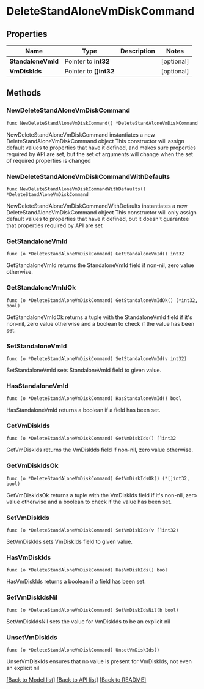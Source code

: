 # DeleteStandAloneVmDiskCommand

## Properties

Name | Type | Description | Notes
------------ | ------------- | ------------- | -------------
**StandaloneVmId** | Pointer to **int32** |  | [optional] 
**VmDiskIds** | Pointer to **[]int32** |  | [optional] 

## Methods

### NewDeleteStandAloneVmDiskCommand

`func NewDeleteStandAloneVmDiskCommand() *DeleteStandAloneVmDiskCommand`

NewDeleteStandAloneVmDiskCommand instantiates a new DeleteStandAloneVmDiskCommand object
This constructor will assign default values to properties that have it defined,
and makes sure properties required by API are set, but the set of arguments
will change when the set of required properties is changed

### NewDeleteStandAloneVmDiskCommandWithDefaults

`func NewDeleteStandAloneVmDiskCommandWithDefaults() *DeleteStandAloneVmDiskCommand`

NewDeleteStandAloneVmDiskCommandWithDefaults instantiates a new DeleteStandAloneVmDiskCommand object
This constructor will only assign default values to properties that have it defined,
but it doesn't guarantee that properties required by API are set

### GetStandaloneVmId

`func (o *DeleteStandAloneVmDiskCommand) GetStandaloneVmId() int32`

GetStandaloneVmId returns the StandaloneVmId field if non-nil, zero value otherwise.

### GetStandaloneVmIdOk

`func (o *DeleteStandAloneVmDiskCommand) GetStandaloneVmIdOk() (*int32, bool)`

GetStandaloneVmIdOk returns a tuple with the StandaloneVmId field if it's non-nil, zero value otherwise
and a boolean to check if the value has been set.

### SetStandaloneVmId

`func (o *DeleteStandAloneVmDiskCommand) SetStandaloneVmId(v int32)`

SetStandaloneVmId sets StandaloneVmId field to given value.

### HasStandaloneVmId

`func (o *DeleteStandAloneVmDiskCommand) HasStandaloneVmId() bool`

HasStandaloneVmId returns a boolean if a field has been set.

### GetVmDiskIds

`func (o *DeleteStandAloneVmDiskCommand) GetVmDiskIds() []int32`

GetVmDiskIds returns the VmDiskIds field if non-nil, zero value otherwise.

### GetVmDiskIdsOk

`func (o *DeleteStandAloneVmDiskCommand) GetVmDiskIdsOk() (*[]int32, bool)`

GetVmDiskIdsOk returns a tuple with the VmDiskIds field if it's non-nil, zero value otherwise
and a boolean to check if the value has been set.

### SetVmDiskIds

`func (o *DeleteStandAloneVmDiskCommand) SetVmDiskIds(v []int32)`

SetVmDiskIds sets VmDiskIds field to given value.

### HasVmDiskIds

`func (o *DeleteStandAloneVmDiskCommand) HasVmDiskIds() bool`

HasVmDiskIds returns a boolean if a field has been set.

### SetVmDiskIdsNil

`func (o *DeleteStandAloneVmDiskCommand) SetVmDiskIdsNil(b bool)`

 SetVmDiskIdsNil sets the value for VmDiskIds to be an explicit nil

### UnsetVmDiskIds
`func (o *DeleteStandAloneVmDiskCommand) UnsetVmDiskIds()`

UnsetVmDiskIds ensures that no value is present for VmDiskIds, not even an explicit nil

[[Back to Model list]](../README.md#documentation-for-models) [[Back to API list]](../README.md#documentation-for-api-endpoints) [[Back to README]](../README.md)



